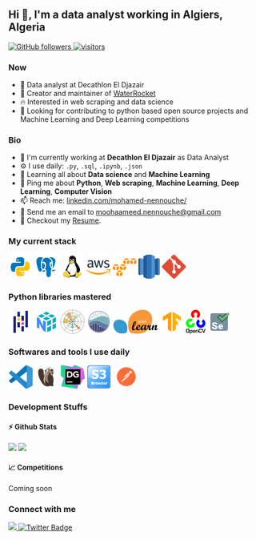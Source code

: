 ## Hi 👋, I'm a data analyst working in Algiers, Algeria
<p align="left">
  <a href="https://github.com/sudiptob2?tab=followers">
    <img alt="GitHub followers" src="https://img.shields.io/github/followers/MohamedNennouche?color=green&logo=github">
  </a>
  <a href="https://github.com/sudiptob2/">
    <img src="https://komarev.com/ghpvc/?username=MohamedNennouche" alt="visitors" />
  </a>
</p>

### Now
- :office: Data analyst at Decathlon El Djazair
- :rocket: Creator and maintainer of [WaterRocket](https://github.com/MohamedNennouche/Water-rocket-launch-simulator)
- :fire: Interested in web scraping and data science
- :calendar: Looking for contributing to python based open source projects and Machine Learning and Deep Learning competitions

### Bio
- 🏢 I'm currently working at **Decathlon El Djazair** as Data Analyst
- ⚙️ I use daily: `.py`, `.sql`, `.ipynb`, `.json`
- 🌱 Learning all about **Data science** and **Machine Learning**
- 💬 Ping me about **Python**, **Web scraping**, **Machine Learning**, **Deep Learning**, **Computer Vision**
- 📫 Reach me: [linkedin.com/mohamed-nennouche/](https://www.linkedin.com/in/mohamed-nennouche/)
- :email: Send me an email to moohaameed.nennouche@gmail.com
- 📝 Checkout my [Resume](files/cv.pdf).

### My current stack
<img height="48" src="img/python.svg" alt="python"> <img height="48" src="img/postgresql.svg" alt="postgresql"> <img height="48" src="img/Linux.svg" alt="Linux"> <img height="48" src="img/aws.svg" alt="AWS"> <img height="48" src="img/amazon-s3.svg" alt="Amazon S3"> <img height="48" src="img/aws-redshift.svg" alt="Amazon Redshift"> <img height="48" src="img/Git.svg" alt="Git">

### Python libraries mastered
<img height="48" src="img/pandas.svg" alt="Pandas"> <img height="48" src="img/numpy.svg" alt="Numpy"> <img height="48" src="img/Matplotlib.svg" alt="Matplotlib"> <img height="48" src="img/seaborn.svg" alt="Seaborn"> <img height="48" src="img/Scikitlearn.svg" alt="Scikitlearn"> <img height="48" src="img/tensorflow.svg" alt="Tensorflow"> <img height="48" src="img/OpenCV.svg" alt="OpenCV"> <img height="48" src="img/selenium.svg" alt="Selenium"> 

### Softwares and tools I use daily
<img height="48" src="img/vscode.svg" alt="vscode"> <img height="48" src="img/DBeaver.svg" alt="DBeaver"> <img height="48" src="img/datagrip.svg" alt="datagrip"> <img height="48" src="img/s3browser.png" alt="s3 browser"> <img height="48" src="img/postman.svg" alt="postman">

### Development Stuffs
#### ⚡ Github Stats
<p float="left">
<img height="180em" src="https://github-readme-stats.vercel.app/api?username=MohamedNennouche&show_icons=true&hide_border=true&&count_private=true&include_all_commits=true" /> 
<img height="180em" src="https://github-readme-stats.vercel.app/api/top-langs/?username=MohamedNennouche&show_icons=true&hide_border=true&layout=compact&langs_count=4"/>
</p>

#### :chart_with_upwards_trend: Competitions
Coming soon

### Connect with me
<div id="social-media" style="text-align:left">
    <a href="https://www.linkedin.com/in/mohamed-nennouche/">
        <img src="https://img.shields.io/badge/linkedin-%230077B5.svg?&style=for-the-badge&logo=linkedin&logoColor=white">
    </a>
    <a href="https://www.facebook.com/mohamed.nennouche.1">
        <img src="https://img.shields.io/badge/Facebook-blue?style=for-the-badge&logo=facebook&logoColor=white" alt="Twitter Badge"/>
    </a>
</div>